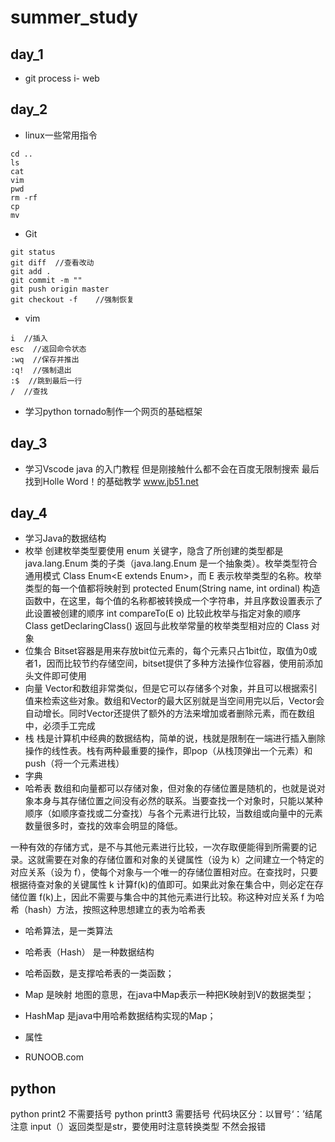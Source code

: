 # summer_study

## day_1
- git process
i- web
## day_2
- linux一些常用指令
```
cd ..
ls
cat
vim
pwd
rm -rf
cp
mv

```

- Git

```
git status
git diff  //查看改动
git add .
git commit -m ""
git push origin master
git checkout -f    //强制恢复

```

- vim

```
i  //插入
esc  //返回命令状态
:wq  //保存并推出
:q!  //强制退出
:$  //跳到最后一行
/  //查找
```
- 学习python tornado制作一个网页的基础框架
## day_3
- 学习Vscode java 的入门教程 但是刚接触什么都不会在百度无限制搜索
最后找到Holle Word！的基础教学
  www.jb51.net
## day_4
- 学习Java的数据结构
- 枚举
   创建枚举类型要使用 enum 关键字，隐含了所创建的类型都是 java.lang.Enum 类的子类（java.lang.Enum 是一个抽象类）。枚举类型符合通用模式 Class Enum<E extends Enum<E>>，而 E 表示枚举类型的名称。枚举类型的每一个值都将映射到 protected Enum(String name, int ordinal) 构造函数中，在这里，每个值的名称都被转换成一个字符串，并且序数设置表示了此设置被创建的顺序
int compareTo(E o)            比较此枚举与指定对象的顺序
Class<E> getDeclaringClass()  返回与此枚举常量的枚举类型相对应的 Class 对象
- 位集合
Bitset容器是用来存放bit位元素的，每个元素只占1bit位，取值为0或者1，因而比较节约存储空间，bitset提供了多种方法操作位容器，使用前添加<bitset>头文件即可使用
- 向量
Vector和数组非常类似，但是它可以存储多个对象，并且可以根据索引值来检索这些对象。数组和Vector的最大区别就是当空间用完以后，Vector会自动增长。同时Vector还提供了额外的方法来增加或者删除元素，而在数组中，必须手工完成
- 栈
栈是计算机中经典的数据结构，简单的说，栈就是限制在一端进行插入删除操作的线性表。栈有两种最重要的操作，即pop（从栈顶弹出一个元素）和push（将一个元素进栈）
- 字典
- 哈希表
数组和向量都可以存储对象，但对象的存储位置是随机的，也就是说对象本身与其存储位置之间没有必然的联系。当要查找一个对象时，只能以某种顺序（如顺序查找或二分查找）与各个元素进行比较，当数组或向量中的元素数量很多时，查找的效率会明显的降低。

一种有效的存储方式，是不与其他元素进行比较，一次存取便能得到所需要的记录。这就需要在对象的存储位置和对象的关键属性（设为 k）之间建立一个特定的对应关系（设为 f），使每个对象与一个唯一的存储位置相对应。在查找时，只要根据待查对象的关键属性 k 计算f(k)的值即可。如果此对象在集合中，则必定在存储位置 f(k)上，因此不需要与集合中的其他元素进行比较。称这种对应关系 f 为哈希（hash）方法，按照这种思想建立的表为哈希表
- 哈希算法，是一类算法
- 哈希表（Hash） 是一种数据结构
- 哈希函数，是支撑哈希表的一类函数；
- Map 是映射 地图的意思，在java中Map表示一种把K映射到V的数据类型；
- HashMap 是java中用哈希数据结构实现的Map；



- 属性
- RUNOOB.com

## python
python print2 不需要括号
python printt3 需要括号
代码块区分：以冒号‘：’结尾
注意 input（）返回类型是str，要使用时注意转换类型 不然会报错


